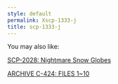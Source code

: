 ```yaml
---
style: default
permalink: Xscp-1333-j
title: scp-1333-j
---
```

You may also like:

[SCP-2028: Nightmare Snow Globes](http://scp-wiki.net/scp-2028)

[ARCHIVE C-424: FILES 1~10](http://scp-wiki.net/archive-c-424)
